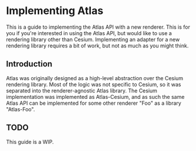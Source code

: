 # Implementing Atlas

This is a guide to implementing the Atlas API with a new renderer. This is for you if you're
interested in using the Atlas API, but would like to use a rendering library other than Cesium.
Implementing an adapter for a new rendering library requires a bit of work, but not as much as you
might think.

## Introduction

Atlas was originally designed as a high-level abstraction over the Cesium rendering
library. Most of the logic was not specific to Cesium, so it was separated into the
renderer-agnostic Atlas library. The Cesium implementation was implemented as Atlas-Cesium, and as
such the same Atlas API can be implemented for some other renderer "Foo" as a library "Atlas-Foo".

## TODO

This guide is a WIP.
